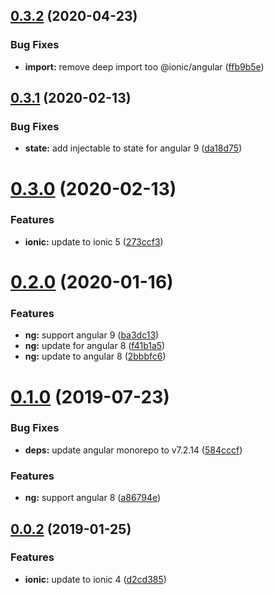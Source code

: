 ## [0.3.2](https://github.com/fivethree-team/ngxs-ionic-router-plugin/compare/v0.3.1...v0.3.2) (2020-04-23)


### Bug Fixes

* **import:** remove deep import too @ionic/angular ([ffb9b5e](https://github.com/fivethree-team/ngxs-ionic-router-plugin/commit/ffb9b5e810370830a7229a5a9a9acedbbe61acf9))



## [0.3.1](https://github.com/fivethree-team/ngxs-ionic-router-plugin/compare/v0.3.0...v0.3.1) (2020-02-13)


### Bug Fixes

* **state:** add injectable to state for angular 9 ([da18d75](https://github.com/fivethree-team/ngxs-ionic-router-plugin/commit/da18d75429ba2dc2c682600560766cde6a420920))



# [0.3.0](https://github.com/fivethree-team/ngxs-ionic-router-plugin/compare/v0.2.0...v0.3.0) (2020-02-13)


### Features

* **ionic:** update to ionic 5 ([273ccf3](https://github.com/fivethree-team/ngxs-ionic-router-plugin/commit/273ccf32bc3d681b44b42b30cd819d716acec4b6))



# [0.2.0](https://github.com/fivethree-team/ngxs-ionic-router-plugin/compare/0.1.0...0.2.0) (2020-01-16)


### Features

* **ng:** support angular 9 ([ba3dc13](https://github.com/fivethree-team/ngxs-ionic-router-plugin/commit/ba3dc139d328f0041e7be5d355597b97e5ca5a1c))
* **ng:** update for angular 8 ([f41b1a5](https://github.com/fivethree-team/ngxs-ionic-router-plugin/commit/f41b1a513d018ec32925351e2d0b69c28e100141))
* **ng:** update to angular 8 ([2bbbfc6](https://github.com/fivethree-team/ngxs-ionic-router-plugin/commit/2bbbfc6f8ee8301eefaa57df6a28bf7067d28a4d))



# [0.1.0](https://github.com/fivethree-team/ngxs-ionic-router-plugin/compare/v0.0.2...v0.1.0) (2019-07-23)


### Bug Fixes

* **deps:** update angular monorepo to v7.2.14 ([584cccf](https://github.com/fivethree-team/ngxs-ionic-router-plugin/commit/584cccf))


### Features

* **ng:** support angular 8 ([a86794e](https://github.com/fivethree-team/ngxs-ionic-router-plugin/commit/a86794e))



## [0.0.2](https://github.com/fivethree-team/ngxs-ionic-router-plugin/compare/v0.0.1...v0.0.2) (2019-01-25)


### Features

* **ionic:** update to ionic 4 ([d2cd385](https://github.com/fivethree-team/ngxs-ionic-router-plugin/commit/d2cd385))



